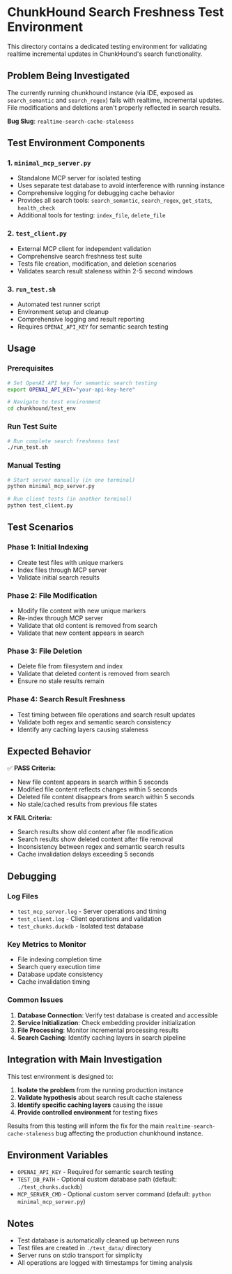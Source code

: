 # ChunkHound Search Freshness Test Environment

This directory contains a dedicated testing environment for validating realtime incremental updates in ChunkHound's search functionality.

## Problem Being Investigated

The currently running chunkhound instance (via IDE, exposed as `search_semantic` and `search_regex`) fails with realtime, incremental updates. File modifications and deletions aren't properly reflected in search results.

**Bug Slug**: `realtime-search-cache-staleness`

## Test Environment Components

### 1. `minimal_mcp_server.py`
- Standalone MCP server for isolated testing
- Uses separate test database to avoid interference with running instance
- Comprehensive logging for debugging cache behavior
- Provides all search tools: `search_semantic`, `search_regex`, `get_stats`, `health_check`
- Additional tools for testing: `index_file`, `delete_file`

### 2. `test_client.py`
- External MCP client for independent validation
- Comprehensive search freshness test suite
- Tests file creation, modification, and deletion scenarios
- Validates search result staleness within 2-5 second windows

### 3. `run_test.sh`
- Automated test runner script
- Environment setup and cleanup
- Comprehensive logging and result reporting
- Requires `OPENAI_API_KEY` for semantic search testing

## Usage

### Prerequisites
```bash
# Set OpenAI API key for semantic search testing
export OPENAI_API_KEY="your-api-key-here"

# Navigate to test environment
cd chunkhound/test_env
```

### Run Test Suite
```bash
# Run complete search freshness test
./run_test.sh
```

### Manual Testing
```bash
# Start server manually (in one terminal)
python minimal_mcp_server.py

# Run client tests (in another terminal)
python test_client.py
```

## Test Scenarios

### Phase 1: Initial Indexing
- Create test files with unique markers
- Index files through MCP server
- Validate initial search results

### Phase 2: File Modification
- Modify file content with new unique markers
- Re-index through MCP server
- Validate that old content is removed from search
- Validate that new content appears in search

### Phase 3: File Deletion
- Delete file from filesystem and index
- Validate that deleted content is removed from search
- Ensure no stale results remain

### Phase 4: Search Result Freshness
- Test timing between file operations and search result updates
- Validate both regex and semantic search consistency
- Identify any caching layers causing staleness

## Expected Behavior

✅ **PASS Criteria:**
- New file content appears in search within 5 seconds
- Modified file content reflects changes within 5 seconds  
- Deleted file content disappears from search within 5 seconds
- No stale/cached results from previous file states

❌ **FAIL Criteria:**
- Search results show old content after file modification
- Search results show deleted content after file removal
- Inconsistency between regex and semantic search results
- Cache invalidation delays exceeding 5 seconds

## Debugging

### Log Files
- `test_mcp_server.log` - Server operations and timing
- `test_client.log` - Client operations and validation
- `test_chunks.duckdb` - Isolated test database

### Key Metrics to Monitor
- File indexing completion time
- Search query execution time
- Database update consistency
- Cache invalidation timing

### Common Issues
1. **Database Connection**: Verify test database is created and accessible
2. **Service Initialization**: Check embedding provider initialization
3. **File Processing**: Monitor incremental processing results
4. **Search Caching**: Identify caching layers in search pipeline

## Integration with Main Investigation

This test environment is designed to:
1. **Isolate the problem** from the running production instance
2. **Validate hypothesis** about search result cache staleness
3. **Identify specific caching layers** causing the issue
4. **Provide controlled environment** for testing fixes

Results from this testing will inform the fix for the main `realtime-search-cache-staleness` bug affecting the production chunkhound instance.

## Environment Variables

- `OPENAI_API_KEY` - Required for semantic search testing
- `TEST_DB_PATH` - Optional custom database path (default: `./test_chunks.duckdb`)
- `MCP_SERVER_CMD` - Optional custom server command (default: `python minimal_mcp_server.py`)

## Notes

- Test database is automatically cleaned up between runs
- Test files are created in `./test_data/` directory
- Server runs on stdio transport for simplicity
- All operations are logged with timestamps for timing analysis